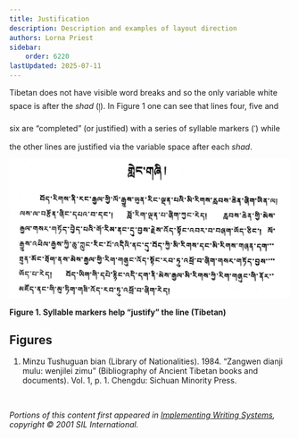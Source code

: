 ```yaml
---
title: Justification
description: Description and examples of layout direction
authors: Lorna Priest
sidebar:
    order: 6220
lastUpdated: 2025-07-11
---
```


Tibetan does not have visible word breaks and so the only variable white space is after the _shad_ (&#x0F0D;). In Figure 1 one can see that lines four, five and six are “completed” (or justified) with a series of syllable markers (&#x0F0B;) while the other lines are justified via the variable space after each _shad_.

![Figure 1. Syllable markers help “justify” the line (Tibetan)](images/6220-1-Tibt.png)

**Figure 1. Syllable markers help “justify” the line (Tibetan)**

## Figures

1. Minzu Tushuguan bian (Library of Nationalities). 1984. “Zangwen dianji mulu: wenjilei zimu” (Bibliography of Ancient Tibetan books and documents). Vol. 1, p. 1. Chengdu: Sichuan Minority Press.

<br>

_Portions of this content first appeared in [Implementing Writing Systems][iws], copyright © 2001 SIL International._

[iws]: https://scripts.sil.org/iws-toc.html

